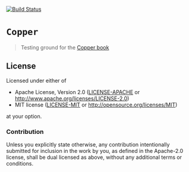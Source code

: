 [![Build Status][status]](https://travis-ci.org/japaric/cu)

[status]: https://travis-ci.org/japaric/cu.svg?branch=master

# `Copper`

> Testing ground for the [Copper book](http://japaric.github.io/copper/)

## License

Licensed under either of

- Apache License, Version 2.0 ([LICENSE-APACHE](LICENSE-APACHE) or
  http://www.apache.org/licenses/LICENSE-2.0)
- MIT license ([LICENSE-MIT](LICENSE-MIT) or http://opensource.org/licenses/MIT)

at your option.

### Contribution

Unless you explicitly state otherwise, any contribution intentionally submitted for inclusion in the
work by you, as defined in the Apache-2.0 license, shall be dual licensed as above, without any
additional terms or conditions.
